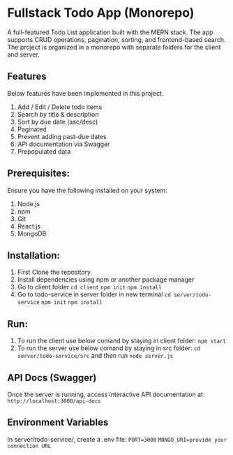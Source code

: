 # Fullstack Todo App (Monorepo)

A full-featured Todo List application built with the MERN stack. The app supports CRUD operations, pagination, sorting, and frontend-based search. The project is organized in a monorepo with separate folders for the client and server.

## Features

Below features have been implemented in this project.

1. Add / Edit / Delete todo items
2. Search by title & description
3. Sort by due date (asc/desc)
4. Paginated
5. Prevent adding past-due dates
6. API documentation via Swagger
7. Prepopulated data

## Prerequisites:

Ensure you have the following installed on your system:

1. Node.js
2. npm
3. Git
4. React.js
5. MongoDB

## Installation:

1. First Clone the repository
2. Install dependencies using npm or another package manager
3. Go to client folder
   `cd client`
   `npm init`
   `npm install`
4. Go to todo-service in server folder in new terminal
   `cd server/todo-service`
   `npm init`
   `npm install`

## Run:

1. To run the client use below comand by staying in client folder:
   `npm start`
2. To run the server use below comand by staying in src folder:
   `cd server/todo-service/src`
   and then run
   `node server.js`

## API Docs (Swagger)

Once the server is running, access interactive API documentation at:
`http://localhost:3000/api-docs`

## Environment Variables

In server/todo-service/, create a .env file:
`PORT=3000`
`MONGO_URI=provide your connection URL`
